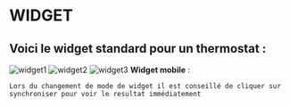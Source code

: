 # WIDGET

## Voici le **widget standard** pour un thermostat :

![widget1](https://limad.github.io/plugins-docs/plugin-MyVaillant/images/MyVaillant_screenshot1.PNG)
![widget2](https://limad.github.io/plugins-docs/plugin-MyVaillant/images/MyVaillant_screenshot2.PNG)
![widget3](https://limad.github.io/plugins-docs/plugin-MyVaillant/images/MyVaillant_screenshot3.PNG)
**Widget mobile** :


	Lors du changement de mode de widget il est conseillé de cliquer sur synchroniser pour voir le resultat immédiatement 